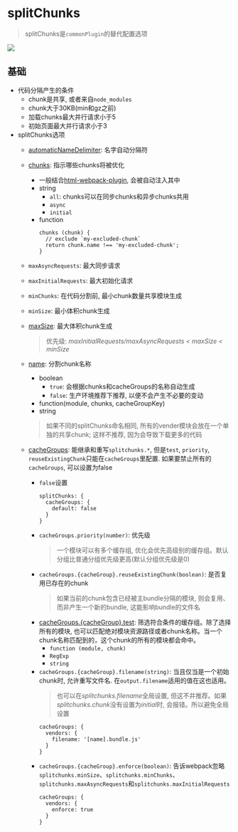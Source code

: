 # splitChunks
> splitChunks是`commonPlugin`的替代配置选项

  ![](http://ww1.sinaimg.cn/large/8c4687a3ly1g6gp6mxok0j214o09yq5e.jpg)

## 基础
- 代码分隔产生的条件
  - chunk是共享, 或者来自`node_modules`
  - chunk大于30KB(min和gz之前)
  - 加载chunks最大并行请求小于5
  - 初始页面最大并行请求小于3
- splitChunks选项
  - [automaticNameDelimiter](https://webpack.docschina.org/plugins/split-chunks-plugin/#splitchunks-automaticnamedelimiter): 名字自动分隔符
  - [chunks](https://webpack.docschina.org/plugins/split-chunks-plugin/#splitchunks-chunks): 指示哪些chunks将被优化
    - 一般结合[html-webpack-plugin](https://webpack.docschina.org/plugins/html-webpack-plugin/), 会被自动注入其中
    - string
      - `all`: chunks可以在同步chunks和异步chunks共用
      - `async`
      - `initial`
    - function
      ```
      chunks (chunk) {
        // exclude `my-excluded-chunk`
        return chunk.name !== 'my-excluded-chunk';
      }
      ```

  - `maxAsyncRequests`: 最大同步请求
  - `maxInitialRequests`: 最大初始化请求
  - `minChunks`: 在代码分割前, 最小chunk数量共享模块生成
  - `minSize`: 最小体积chunk生成
  - [maxSize](https://webpack.docschina.org/plugins/split-chunks-plugin/#splitchunks-maxsize): 最大体积chunk生成
    > 优先级: *maxInitialRequests/maxAsyncRequests < maxSize < minSize*
  - [name](https://webpack.docschina.org/plugins/split-chunks-plugin/#splitchunks-name): 分割chunk名称
    - boolean
      - `true`: 会根据chunks和cacheGroups的名称自动生成
      - `false`: 生产环境推荐下推荐, 以便不会产生不必要的变动
    - function(module, chunks, cacheGroupKey)
    - string
    > 如果不同的splitChunks命名相同, 所有的vender模块会放在一个单独的共享chunk; 这样不推荐, 因为会导致下载更多的代码
  - [cacheGroups](https://webpack.docschina.org/plugins/split-chunks-plugin/#splitchunks-cachegroups): 能继承和重写`splitchunks.*`, 但是`test`, `priority`, `reuseExistingChunk`只能在`cacheGroups`里配置. 如果要禁止所有的`cacheGroups`, 可以设置为false
    - `false`设置
      ```
      splitChunks: {
        cacheGroups: {
          default: false
        }
      }
      ```
    - `cacheGroups.priority(number)`: 优先级
      > 一个模块可以有多个缓存组, 优化会优先高级别的缓存组。默认分组比普通分组优先级更高(默认分组优先级是0)
    - `cacheGroups.{cacheGroup}.reuseExistingChunk(boolean)`: 是否复用已存在的chunk
      > 如果当前的chunk包含已经被主bundle分隔的模块, 则会复用、而非产生一个新的bundle, 这能影响bundle的文件名
    - [cacheGroups.{cacheGroup}.test](https://webpack.docschina.org/plugins/split-chunks-plugin/#splitchunks-cachegroups-cachegroup-test): 筛选符合条件的缓存组。除了选择所有的模块, 也可以匹配绝对模块资源路径或者chunk名称。当一个chunk名称匹配到的，这个chunk的所有的模块都会命中。
      - `function (module, chunk)`
      - `RegExp`
      - `string`
    - `cacheGroups.{cacheGroup}.filename(string)`: 当且仅当是一个初始chunk时, 允许重写文件名. 在`output.filename`适用的值在这也适用。
      > 也可以在*splitchunks.filename*全局设置, 但这不并推荐。如果*splitchunks.chunk*没有设置为*initial*时, 会报错。所以避免全局设置
      ```
      cacheGroups: {
        vendors: {
          filename: '[name].bundle.js'
        }
      }
      ```
    - `cacheGroups.{cacheGroup}.enforce(boolean)`: 告诉webpack忽略`splitchunks.minSize`、`splitchunks.minChunks`、`splitchunks.maxAsyncRequests`和`splitchunks.maxInitialRequests`
      ```
      cacheGroups: {
        vendors: {
          enforce: true
        }
      }
      ```
